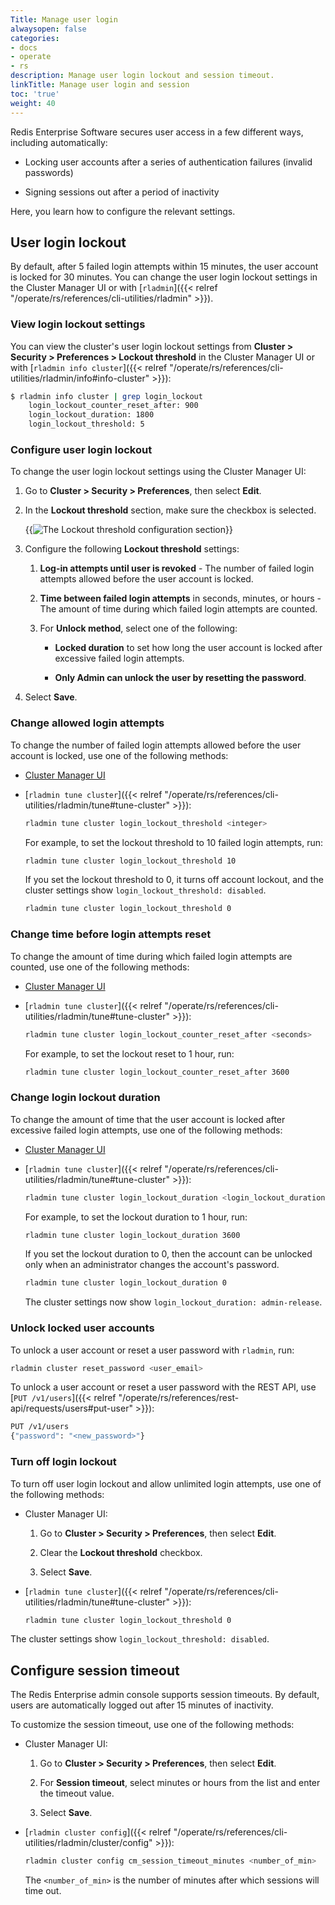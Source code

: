 ```yaml
---
Title: Manage user login
alwaysopen: false
categories:
- docs
- operate
- rs
description: Manage user login lockout and session timeout.
linkTitle: Manage user login and session
toc: 'true'
weight: 40
---
```


Redis Enterprise Software secures user access in a few different ways, including automatically:

- Locking user accounts after a series of authentication failures (invalid passwords)

- Signing sessions out after a period of inactivity

Here, you learn how to configure the relevant settings.

## User login lockout

By default, after 5 failed login attempts within 15 minutes, the user account is locked for 30 minutes. You can change the user login lockout settings in the Cluster Manager UI or with [`rladmin`]({{< relref "/operate/rs/references/cli-utilities/rladmin" >}}).

### View login lockout settings

You can view the cluster's user login lockout settings from **Cluster > Security > Preferences > Lockout threshold** in the Cluster Manager UI or with [`rladmin info cluster`]({{< relref "/operate/rs/references/cli-utilities/rladmin/info#info-cluster" >}}):

```sh
$ rladmin info cluster | grep login_lockout
    login_lockout_counter_reset_after: 900
    login_lockout_duration: 1800
    login_lockout_threshold: 5
```

### Configure user login lockout

To change the user login lockout settings using the Cluster Manager UI:

1. Go to **Cluster > Security > Preferences**, then select **Edit**.

1. In the **Lockout threshold** section, make sure the checkbox is selected.

    {{<image filename="images/rs/screenshots/cluster/security-preferences-lockout-threshold.png" alt="The Lockout threshold configuration section" >}}

1. Configure the following **Lockout threshold** settings:

    1. **Log-in attempts until user is revoked** - The number of failed login attempts allowed before the user account is locked.

    1. **Time between failed login attempts** in seconds, minutes, or hours - The amount of time during which failed login attempts are counted.

    1. For **Unlock method**, select one of the following:

        - **Locked duration** to set how long the user account is locked after excessive failed login attempts.

        - **Only Admin can unlock the user by resetting the password**.

1. Select **Save**.

### Change allowed login attempts

To change the number of failed login attempts allowed before the user account is locked, use one of the following methods:

- [Cluster Manager UI](#configure-user-login-lockout)

- [`rladmin tune cluster`]({{< relref "/operate/rs/references/cli-utilities/rladmin/tune#tune-cluster" >}}):

    ```sh
    rladmin tune cluster login_lockout_threshold <integer>
    ```

    For example, to set the lockout threshold to 10 failed login attempts, run:

    ```sh
    rladmin tune cluster login_lockout_threshold 10
    ```

    If you set the lockout threshold to 0, it turns off account lockout, and the cluster settings show `login_lockout_threshold: disabled`.

    ```sh
    rladmin tune cluster login_lockout_threshold 0
    ```

### Change time before login attempts reset

To change the amount of time during which failed login attempts are counted, use one of the following methods:

- [Cluster Manager UI](#configure-user-login-lockout)

- [`rladmin tune cluster`]({{< relref "/operate/rs/references/cli-utilities/rladmin/tune#tune-cluster" >}}):

    ```sh
    rladmin tune cluster login_lockout_counter_reset_after <seconds>
    ```

    For example, to set the lockout reset to 1 hour, run:

    ```sh
    rladmin tune cluster login_lockout_counter_reset_after 3600
    ```

### Change login lockout duration

To change the amount of time that the user account is locked after excessive failed login attempts, use one of the following methods:

- [Cluster Manager UI](#configure-user-login-lockout)

- [`rladmin tune cluster`]({{< relref "/operate/rs/references/cli-utilities/rladmin/tune#tune-cluster" >}}):

    ```sh
    rladmin tune cluster login_lockout_duration <login_lockout_duration>
    ```

    For example, to set the lockout duration to 1 hour, run:

    ```sh
    rladmin tune cluster login_lockout_duration 3600
    ```

    If you set the lockout duration to 0, then the account can be unlocked only when an administrator changes the account's password.

    ```sh
    rladmin tune cluster login_lockout_duration 0
    ```

    The cluster settings now show `login_lockout_duration: admin-release`.

### Unlock locked user accounts

To unlock a user account or reset a user password with `rladmin`, run:

```sh
rladmin cluster reset_password <user_email>
```

To unlock a user account or reset a user password with the REST API, use [`PUT /v1/users`]({{< relref "/operate/rs/references/rest-api/requests/users#put-user" >}}):

```sh
PUT /v1/users
{"password": "<new_password>"}
```

### Turn off login lockout

To turn off user login lockout and allow unlimited login attempts, use one of the following methods:

- Cluster Manager UI:

    1. Go to **Cluster > Security > Preferences**, then select **Edit**.

    1. Clear the **Lockout threshold** checkbox.

    1. Select **Save**.

- [`rladmin tune cluster`]({{< relref "/operate/rs/references/cli-utilities/rladmin/tune#tune-cluster" >}}):

    ```sh
    rladmin tune cluster login_lockout_threshold 0
    ```

The cluster settings show `login_lockout_threshold: disabled`.

## Configure session timeout

The Redis Enterprise admin console supports session timeouts. By default, users are automatically logged out after 15 minutes of inactivity.

To customize the session timeout, use one of the following methods:

- Cluster Manager UI:

    1. Go to **Cluster > Security > Preferences**, then select **Edit**.

    1. For **Session timeout**, select minutes or hours from the list and enter the timeout value.

    1. Select **Save**.

- [`rladmin cluster config`]({{< relref "/operate/rs/references/cli-utilities/rladmin/cluster/config" >}}):

    ```sh
    rladmin cluster config cm_session_timeout_minutes <number_of_min>
    ```

    The `<number_of_min>` is the number of minutes after which sessions will time out.
